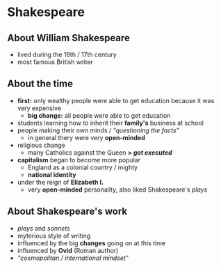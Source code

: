 # Shakespeare

## About William Shakespeare

- lived during the 16th / 17th century
- most famous British writer

## About the time

- **first:** only wealthy people were able to get education because it was very expensive
	- **big change:** all people were able to get education
- students learning how to inherit their **family's** business at school
- people making their own minds / *"questioning the facts"*
	- in general thery were very **open-minded**
- religious change
	- many Catholics against the Queen **> *got executed***
- **capitalism** began to become more popular
	- England as a colonial country / mighty
	- **national identity**
- under the reign of **Elizabeth I.**
	- very **open-minded** personality, also liked Shakespeare's *plays*

## About Shakespeare's work

- *plays* and *sonnets*
- myterious style of writing
- influenced by the big **changes** going on at this time
- influenced by **Ovid** (Roman author)
- *"cosmopolitan / international mindset"*

<!--stackedit_data:
eyJoaXN0b3J5IjpbNTczMDMzNTQ2XX0=
-->